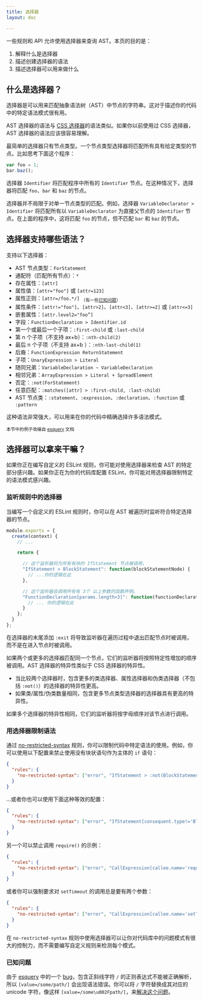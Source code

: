 ```yaml
---
title: 选择器
layout: doc

---
```


一些规则和 API 允许使用选择器来查询 AST。本页的目的是：

1. 解释什么是选择器
1. 描述创建选择器的语法
1. 描述选择器可以用来做什么

## 什么是选择器？

选择器是可以用来匹配抽象语法树（AST）中节点的字符串。这对于描述你的代码中的特定语法模式很有用。

AST 选择器的语法与 [CSS 选择器](https://developer.mozilla.org/en-US/docs/Web/CSS/CSS_Selectors)的语法类似。如果你以前使用过 CSS 选择器，AST 选择器的语法应该很容易理解。

最简单的选择器只有节点类型。一个节点类型选择器将匹配所有具有给定类型的节点。比如思考下面这个程序：

```js
var foo = 1;
bar.baz();
```

选择器 `Identifier` 将匹配程序中所有的 `Identifier` 节点。在这种情况下，选择器将匹配 `foo`、`bar` 和 `baz` 的节点。

选择器并不局限于对单一节点类型的匹配。例如，选择器 `VariableDeclarator > Identifier` 将匹配所有以 `VariableDeclarator` 为直接父节点的 `Identifier` 节点。在上面的程序中，这将匹配 `foo` 的节点，但不匹配 `bar` 和 `baz` 的节点。

## 选择器支持哪些语法？

支持以下选择器：

* AST 节点类型：`ForStatement`
* 通配符（匹配所有节点）：`*`
* 存在属性：`[attr]`
* 属性值：`[attr="foo"]` 或 `[attr=123]`
* 属性正则：`[attr=/foo.*/]` <sub>（有一些[已知问题](#已知问题)）</sub>
* 属性条件：`[attr!="foo"]`、`[attr>2]`、`[attr<3]`、`[attr>=2]` 或 `[attr<=3]`
* 嵌套属性：`[attr.level2="foo”]`
* 字段：`FunctionDeclaration > Identifier.id`
* 第一个或最后一个子项：`:first-child` 或 `:last-child`
* 第 n 个子项（不支持 ax+b）：`:nth-child(2)`
* 最后 n 个子项（不支持 ax+b ）：`:nth-last-child(1)`
* 后裔：`FunctionExpression ReturnStatement`
* 子项：`UnaryExpression > Literal`
* 随同兄弟：`VariableDeclaration ~ VariableDeclaration`
* 相邻兄弟：`ArrayExpression > Literal + SpreadElement`
* 否定：`:not(ForStatement)`
* 任意匹配：`:matches([attr] > :first-child, :last-child)`
* AST 节点类：`:statement`、`:expression`、`:declaration`、`:function` 或 `:pattern`

这种语法非常强大，可以用来在你的代码中精确选择许多语法模式。

<sup>本节中的例子改编自 [esquery](https://github.com/estools/esquery) 文档</sup>

## 选择器可以拿来干嘛？

如果你正在编写自定义的 ESLint 规则，你可能对使用选择器来检查 AST 的特定部分感兴趣。如果你正在为你的代码库配置 ESLint，你可能对用选择器限制特定的语法模式感兴趣。

### 监听规则中的选择器

当编写一个自定义的 ESLint 规则时，你可以在 AST 被遍历时监听符合特定选择器的节点。

```js
module.exports = {
  create(context) {
    // ...

    return {

      // 这个监听器将为所有有块的 IfStatement 节点被调用。
      "IfStatement > BlockStatement": function(blockStatementNode) {
        // ...你的逻辑在此
      },

      // 这个监听器会调用所有有 3个 以上参数的函数声明。
      "FunctionDeclaration[params.length>3]": function(functionDeclarationNode) {
        // ... 你的逻辑在此
      }
    };
  }
};
```

在选择器的末尾添加 `:exit` 将导致监听器在遍历过程中退出匹配节点时被调用，而不是在进入节点时被调用。

如果两个或更多的选择器匹配同一个节点，它们的监听器将按照特定性增加的顺序被调用。AST 选择器的特异性类似于 CSS 选择器的特异性。

* 当比较两个选择器时，包含更多的类选择器、属性选择器和伪类选择器（不包括 `:not()`）的选择器的特异性更高。
* 如果类/属性/伪类数量相同，包含更多节点类型选择器的选择器具有更高的特异性。

如果多个选择器的特异性相同，它们的监听器将按字母顺序对该节点进行调用。

### 用选择器限制语法

通过 [no-restricted-syntax](/docs/rules/no-restricted-syntax) 规则，你可以限制代码中特定语法的使用。例如，你可以使用以下配置来禁止使用没有块状语句作为主体的 `if` 语句：

```json
{
  "rules": {
    "no-restricted-syntax": ["error", "IfStatement > :not(BlockStatement).consequent"]
  }
}
```

...或者你也可以使用下面这种等效的配置：

```json
{
  "rules": {
    "no-restricted-syntax": ["error", "IfStatement[consequent.type!='BlockStatement']"]
  }
}
```

另一个可以禁止调用 `require()` 的示例：

```json
{
  "rules": {
    "no-restricted-syntax": ["error", "CallExpression[callee.name='require']"]
  }
}
```

或者你可以强制要求对 `setTimeout` 的调用总是要有两个参数：

```json
{
  "rules": {
    "no-restricted-syntax": ["error", "CallExpression[callee.name='setTimeout'][arguments.length!=2]"]
  }
}
```

在 `no-restricted-syntax` 规则中使用选择器可以让你对代码库中的问题模式有很大的控制力，而不需要编写自定义规则来检测每个模式。

### 已知问题

由于 [esquery](https://github.com/estools/esquery) 中的一个 [bug](https://github.com/estools/esquery/issues/68)，包含正斜线字符 `/` 的正则表达式不能被正确解析，所以 `[value=/some/path/]` 会出现语法错误。你可以将 `/` 字符替换成其对应的 unicode 字符，像这样 `[value=/some\u002Fpath/]`，来[解决这个问题](https://github.com/estools/esquery/issues/68)。
